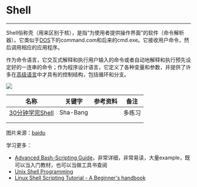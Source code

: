 # Shell

-----------------

Shell俗称壳（用来区别于核），是指“为使用者提供操作界面”的软件（命令解析器）。它类似于[DOS](https://baike.baidu.com/item/DOS)下的command.com和后来的cmd.exe。它接收用户命令，然后调用相应的应用程序。 

作为命令语言，它交互式解释和执行用户输入的命令或者自动地解释和执行预先设定好的一连串的命令；作为程序设计语言，它定义了各种变量和参数，并提供了许多在[高级语言](https://baike.baidu.com/item/%E9%AB%98%E7%BA%A7%E8%AF%AD%E8%A8%80)中才具有的控制结构，包括循环和分支。 

![](https://ykitty.oss-cn-beijing.aliyuncs.com/photo/Shell/shell.jpg)

|                             名称                             |  关键字  | 参考资料 |  备注  |
| :----------------------------------------------------------: | :------: | :------: | :----: |
| [30分钟学完Shell](https://github.com/YKitty/Notes/blob/master/notes/Shell/Shell%E5%AD%A6%E4%B9%A0.md ) | Sha-Bang |          | 多练习 |
|                                                              |          |          |        |
|                                                              |          |          |        |

图片来源：[baidu](https://image.baidu.com/search/detail?ct=503316480&z=0&ipn=d&word=shell&step_word=&hs=0&pn=7&spn=0&di=45320&pi=0&rn=1&tn=baiduimagedetail&is=0%2C0&istype=0&ie=utf-8&oe=utf-8&in=&cl=2&lm=-1&st=undefined&cs=3154754968%2C2342725649&os=97563493%2C1838318671&simid=3204119253%2C3822571030&adpicid=0&lpn=0&ln=1646&fr=&fmq=1558516848114_R&fm=&ic=undefined&s=undefined&hd=undefined&latest=undefined©right=undefined&se=&sme=&tab=0&width=undefined&height=undefined&face=undefined&ist=&jit=&cg=&bdtype=0&oriquery=&objurl=http%3A%2F%2Fimg2.ph.126.net%2Fq-zOZnsVF-rbzFvhIuik8A%3D%3D%2F1060316237285822216.png&fromurl=ippr_z2C%24qAzdH3FAzdH3Fsw4ry4_z%26e3Bs5upj6_z%26e3Bv54AzdH3Fpw2AzdH3Frir&gsm=0&rpstart=0&rpnum=0&islist=&querylist=&force=undefined )

学习更多：

- [Advanced Bash-Scripting Guide](http://tldp.org/LDP/abs/html/)，非常详细，非常易读，大量example，既可以当入门教材，也可以当做工具书查阅
- [Unix Shell Programming](http://www.tutorialspoint.com/unix/unix-shell.htm)
- [Linux Shell Scripting Tutorial - A Beginner's handbook](http://bash.cyberciti.biz/guide/Main_Page)
